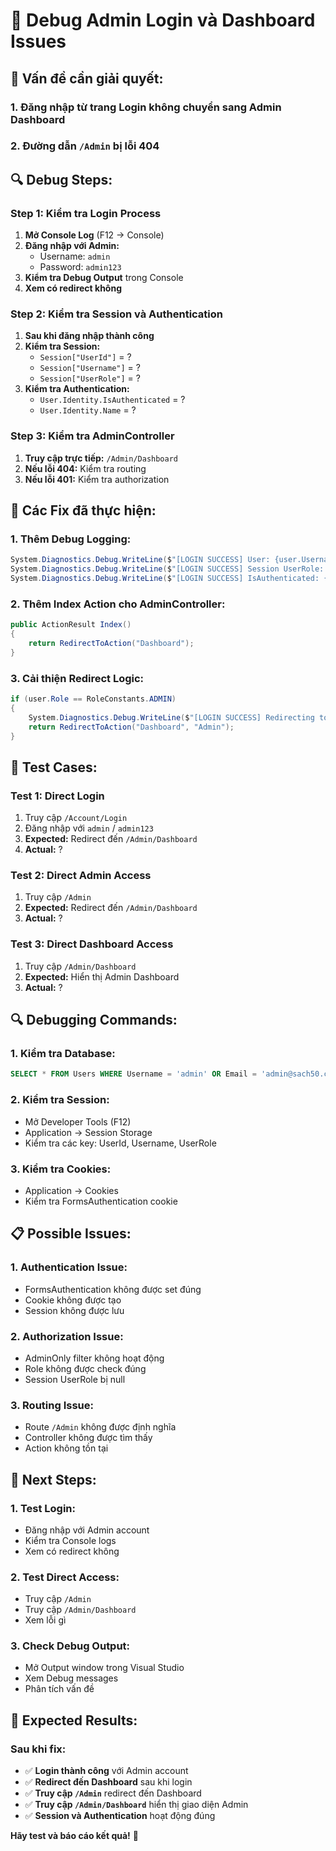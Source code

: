 # 🔧 Debug Admin Login và Dashboard Issues

## 🎯 **Vấn đề cần giải quyết:**

### **1. Đăng nhập từ trang Login không chuyển sang Admin Dashboard**
### **2. Đường dẫn `/Admin` bị lỗi 404**

## 🔍 **Debug Steps:**

### **Step 1: Kiểm tra Login Process**
1. **Mở Console Log** (F12 → Console)
2. **Đăng nhập với Admin:**
   - Username: `admin`
   - Password: `admin123`
3. **Kiểm tra Debug Output** trong Console
4. **Xem có redirect không**

### **Step 2: Kiểm tra Session và Authentication**
1. **Sau khi đăng nhập thành công**
2. **Kiểm tra Session:**
   - `Session["UserId"]` = ?
   - `Session["Username"]` = ?
   - `Session["UserRole"]` = ?
3. **Kiểm tra Authentication:**
   - `User.Identity.IsAuthenticated` = ?
   - `User.Identity.Name` = ?

### **Step 3: Kiểm tra AdminController**
1. **Truy cập trực tiếp:** `/Admin/Dashboard`
2. **Nếu lỗi 404:** Kiểm tra routing
3. **Nếu lỗi 401:** Kiểm tra authorization

## 🔧 **Các Fix đã thực hiện:**

### **1. Thêm Debug Logging:**
```csharp
System.Diagnostics.Debug.WriteLine($"[LOGIN SUCCESS] User: {user.Username}, Role: {user.Role}");
System.Diagnostics.Debug.WriteLine($"[LOGIN SUCCESS] Session UserRole: {Session["UserRole"]}");
System.Diagnostics.Debug.WriteLine($"[LOGIN SUCCESS] IsAuthenticated: {User.Identity.IsAuthenticated}");
```

### **2. Thêm Index Action cho AdminController:**
```csharp
public ActionResult Index()
{
    return RedirectToAction("Dashboard");
}
```

### **3. Cải thiện Redirect Logic:**
```csharp
if (user.Role == RoleConstants.ADMIN)
{
    System.Diagnostics.Debug.WriteLine($"[LOGIN SUCCESS] Redirecting to Admin Dashboard");
    return RedirectToAction("Dashboard", "Admin");
}
```

## 🚀 **Test Cases:**

### **Test 1: Direct Login**
1. Truy cập `/Account/Login`
2. Đăng nhập với `admin` / `admin123`
3. **Expected:** Redirect đến `/Admin/Dashboard`
4. **Actual:** ?

### **Test 2: Direct Admin Access**
1. Truy cập `/Admin`
2. **Expected:** Redirect đến `/Admin/Dashboard`
3. **Actual:** ?

### **Test 3: Direct Dashboard Access**
1. Truy cập `/Admin/Dashboard`
2. **Expected:** Hiển thị Admin Dashboard
3. **Actual:** ?

## 🔍 **Debugging Commands:**

### **1. Kiểm tra Database:**
```sql
SELECT * FROM Users WHERE Username = 'admin' OR Email = 'admin@sach50.com'
```

### **2. Kiểm tra Session:**
- Mở Developer Tools (F12)
- Application → Session Storage
- Kiểm tra các key: UserId, Username, UserRole

### **3. Kiểm tra Cookies:**
- Application → Cookies
- Kiểm tra FormsAuthentication cookie

## 📋 **Possible Issues:**

### **1. Authentication Issue:**
- FormsAuthentication không được set đúng
- Cookie không được tạo
- Session không được lưu

### **2. Authorization Issue:**
- AdminOnly filter không hoạt động
- Role không được check đúng
- Session UserRole bị null

### **3. Routing Issue:**
- Route `/Admin` không được định nghĩa
- Controller không được tìm thấy
- Action không tồn tại

## 🎯 **Next Steps:**

### **1. Test Login:**
- Đăng nhập với Admin account
- Kiểm tra Console logs
- Xem có redirect không

### **2. Test Direct Access:**
- Truy cập `/Admin`
- Truy cập `/Admin/Dashboard`
- Xem lỗi gì

### **3. Check Debug Output:**
- Mở Output window trong Visual Studio
- Xem Debug messages
- Phân tích vấn đề

## 🎉 **Expected Results:**

### **Sau khi fix:**
- ✅ **Login thành công** với Admin account
- ✅ **Redirect đến Dashboard** sau khi login
- ✅ **Truy cập `/Admin`** redirect đến Dashboard
- ✅ **Truy cập `/Admin/Dashboard`** hiển thị giao diện Admin
- ✅ **Session và Authentication** hoạt động đúng

**Hãy test và báo cáo kết quả!** 🚀
